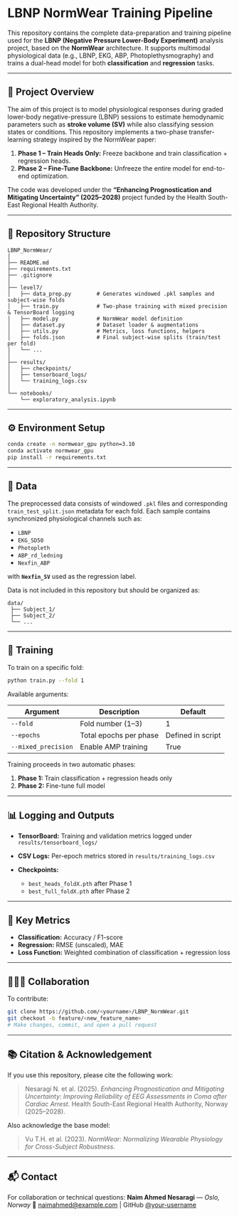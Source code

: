 # LBNP NormWear Training Pipeline

This repository contains the complete data-preparation and training pipeline used for the **LBNP (Negative Pressure Lower-Body Experiment)** analysis project, based on the **NormWear** architecture.
It supports multimodal physiological data (e.g., LBNP, EKG, ABP, Photoplethysmography) and trains a dual-head model for both **classification** and **regression** tasks.

---

## 🧠 Project Overview

The aim of this project is to model physiological responses during graded lower-body negative-pressure (LBNP) sessions to estimate hemodynamic parameters such as **stroke volume (SV)** while also classifying session states or conditions.
This repository implements a two-phase transfer-learning strategy inspired by the NormWear paper:

1. **Phase 1 – Train Heads Only:**
   Freeze backbone and train classification + regression heads.
2. **Phase 2 – Fine-Tune Backbone:**
   Unfreeze the entire model for end-to-end optimization.

The code was developed under the **“Enhancing Prognostication and Mitigating Uncertainty” (2025–2028)** project funded by the Health South-East Regional Health Authority.

---

## 📁 Repository Structure

```
LBNP_NormWear/
│
├── README.md
├── requirements.txt
├── .gitignore
│
├── level7/
│   ├── data_prep.py        # Generates windowed .pkl samples and subject-wise folds
│   ├── train.py            # Two-phase training with mixed precision & TensorBoard logging
│   ├── model.py            # NormWear model definition
│   ├── dataset.py          # Dataset loader & augmentations
│   ├── utils.py            # Metrics, loss functions, helpers
│   ├── folds.json          # Final subject-wise splits (train/test per fold)
│   └── ...
│
├── results/
│   ├── checkpoints/
│   ├── tensorboard_logs/
│   └── training_logs.csv
│
└── notebooks/
    └── exploratory_analysis.ipynb
```

---

## ⚙️ Environment Setup

```bash
conda create -n normwear_gpu python=3.10
conda activate normwear_gpu
pip install -r requirements.txt
```

---

## 🧾 Data

The preprocessed data consists of windowed `.pkl` files and corresponding `train_test_split.json` metadata for each fold.
Each sample contains synchronized physiological channels such as:

* `LBNP`
* `EKG_SD50`
* `Photopleth`
* `ABP_rd_ledning`
* `Nexfin_ABP`

with **`Nexfin_SV`** used as the regression label.

Data is not included in this repository but should be organized as:

```
data/
 ├── Subject_1/
 ├── Subject_2/
 └── ...
```

---

## 🚀 Training

To train on a specific fold:

```bash
python train.py --fold 1
```

Available arguments:

| Argument            | Description            | Default           |
| ------------------- | ---------------------- | ----------------- |
| `--fold`            | Fold number (1–3)      | 1                 |
| `--epochs`          | Total epochs per phase | Defined in script |
| `--mixed_precision` | Enable AMP training    | True              |

Training proceeds in two automatic phases:

1. **Phase 1:** Train classification + regression heads only
2. **Phase 2:** Fine-tune full model

---

## 📊 Logging and Outputs

* **TensorBoard:** Training and validation metrics logged under `results/tensorboard_logs/`
* **CSV Logs:** Per-epoch metrics stored in `results/training_logs.csv`
* **Checkpoints:**

  * `best_heads_foldX.pth` after Phase 1
  * `best_full_foldX.pth` after Phase 2

---

## 🧩 Key Metrics

* **Classification:** Accuracy / F1-score
* **Regression:** RMSE (unscaled), MAE
* **Loss Function:** Weighted combination of classification + regression loss

---

## 🧑‍🤝‍🧑 Collaboration

To contribute:

```bash
git clone https://github.com/<yourname>/LBNP_NormWear.git
git checkout -b feature/<new_feature_name>
# Make changes, commit, and open a pull request
```

---

## 📚 Citation & Acknowledgement

If you use this repository, please cite the following work:

> Nesaragi N. et al. (2025). *Enhancing Prognostication and Mitigating Uncertainty: Improving Reliability of EEG Assessments in Coma after Cardiac Arrest.*
> Health South-East Regional Health Authority, Norway (2025–2028).

Also acknowledge the base model:

> Vu T.H. et al. (2023). *NormWear: Normalizing Wearable Physiology for Cross-Subject Robustness.*

---

## 📬 Contact

For collaboration or technical questions:
**Naim Ahmed Nesaragi** — *Oslo, Norway*
📧 [naimahmed@example.com](mailto:naimahmed@example.com)  |  GitHub [@your-username](https://github.com/your-username)
